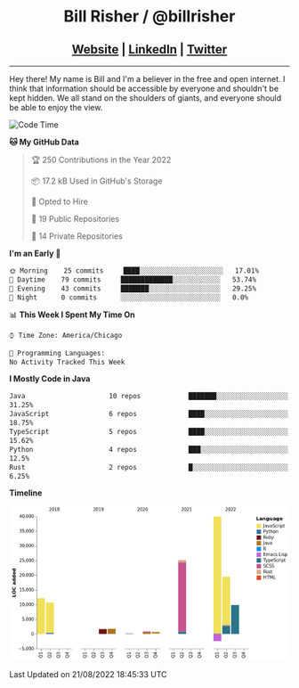 
<h1 align="center">
    Bill Risher / @billrisher <br />
</h1>
<h2 align="center">
    <a href="https://billrisher.com">Website</a> | <a href="https://linkedin.com/in/william-risher">LinkedIn</a> | <a href="https://twitter.com/billrisher_">Twitter</a> 
 </h2>

---

Hey there! My name is Bill and I'm a believer in the free and open internet. 
I think that information should be accessible by everyone and shouldn't be kept hidden. 
We all stand on the shoulders of giants, and everyone should be able to enjoy the view.

<!--START_SECTION:waka-->
![Code Time](http://img.shields.io/badge/Code%20Time-115%20hrs%204%20mins-blue)

**🐱 My GitHub Data** 

> 🏆 250 Contributions in the Year 2022
 > 
> 📦 17.2 kB Used in GitHub's Storage 
 > 
> 💼 Opted to Hire
 > 
> 📜 19 Public Repositories 
 > 
> 🔑 14 Private Repositories  
 > 
**I'm an Early 🐤** 

```text
🌞 Morning    25 commits     ████░░░░░░░░░░░░░░░░░░░░░   17.01% 
🌆 Daytime    79 commits     █████████████░░░░░░░░░░░░   53.74% 
🌃 Evening    43 commits     ███████░░░░░░░░░░░░░░░░░░   29.25% 
🌙 Night      0 commits      ░░░░░░░░░░░░░░░░░░░░░░░░░   0.0%

```


📊 **This Week I Spent My Time On** 

```text
⌚︎ Time Zone: America/Chicago

💬 Programming Languages: 
No Activity Tracked This Week

```

**I Mostly Code in Java** 

```text
Java                     10 repos            ███████░░░░░░░░░░░░░░░░░░   31.25% 
JavaScript               6 repos             ████░░░░░░░░░░░░░░░░░░░░░   18.75% 
TypeScript               5 repos             ████░░░░░░░░░░░░░░░░░░░░░   15.62% 
Python                   4 repos             ███░░░░░░░░░░░░░░░░░░░░░░   12.5% 
Rust                     2 repos             █░░░░░░░░░░░░░░░░░░░░░░░░   6.25%

```


**Timeline**

![Chart not found](https://raw.githubusercontent.com/billrisher/billrisher/main/charts/bar_graph.png) 


 Last Updated on 21/08/2022 18:45:33 UTC
<!--END_SECTION:waka-->
